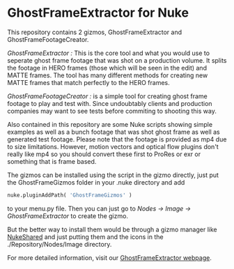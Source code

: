 # GhostFrameExtractor for Nuke

This repository contains 2 gizmos, GhostFrameExtractor and GhostFrameFootageCreator. 

*GhostFrameExtractor :* This is the core tool and what you would use to seperate ghost frame footage that was shot on a production volume. It splits the footage in HERO frames (those which will be seen in the edit) and MATTE frames. The tool has many different methods for creating new MATTE frames that match perfectly to the HERO frames. 

*GhostFrameFootageCreator :* is a simple tool for creating ghost frame footage to play and test with. Since undoubtably clients and production companies may want to see tests before commiting to shooting this way. 

Also contained in this repository are some Nuke scripts showing simple examples as well as a bunch footage that was shot ghost frame as well as generated test footage. Please note that the footage is provided as mp4 due to size limitations. However, motion vectors and optical flow plugins don't really like mp4 so you should convert these first to ProRes or exr or something that is frame based.

The gizmos can be installed using the script in the gizmo directly, just put the GhostFrameGizmos folder in your .nuke directory and add 
```python
nuke.pluginAddPath( 'GhostFrameGizmos' )
```
to your menu.py file. Then you can just go to *Nodes -> Image -> GhostFrameExtractor* to create the gizmo. 

But the better way to install them would be through a gizmo manager like [NukeShared](https://maxvanleeuwen.com/project/nukeshared/) and just putting them and the icons in the ./Repository/Nodes/Image directory.

For more detailed information, visit our [GhostFrameExtractor webpage](https://www.itaki.com/ghostframeextractor-for-nuke/).
